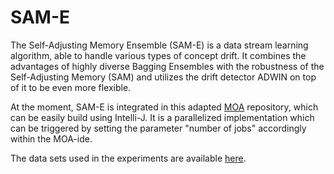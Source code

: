 # SAM-E
The Self-Adjusting Memory Ensemble (SAM-E) is a data stream learning algorithm, able to handle various types of concept drift. It combines the advantages of highly diverse Bagging Ensembles with the robustness of the Self-Adjusting Memory (SAM) and utilizes the drift detector ADWIN on top of it to be even more flexible.

At the moment, SAM-E is integrated in this adapted [MOA](https://github.com/vlosing/moa) repository, which can be easily build using Intelli-J. It is a parallelized implementation which can be triggered by setting the parameter "number of jobs" accordingly within the MOA-ide.

The data sets used in the experiments are available [here](https://github.com/vlosing/driftDatasets).
